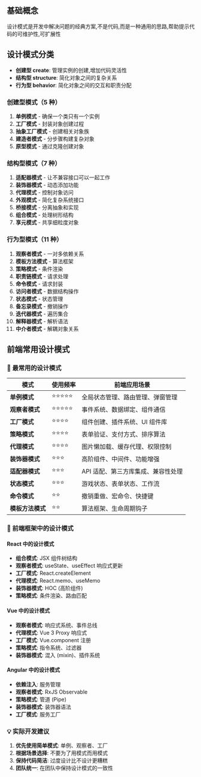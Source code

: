## 基础概念

设计模式是开发中解决问题的经典方案,不是代码,而是一种通用的思路,帮助提示代码的可维护性,可扩展性

## 设计模式分类

- **创建型 create**: 管理实例的创建,增加代码灵活性
- **结构型 structure**: 简化对象之间的复杂关系
- **行为型 behavior**: 简化对象之间的交互和职责分配

### 创建型模式（5 种）

1. **单例模式** - 确保一个类只有一个实例
2. **工厂模式** - 封装对象创建过程
3. **抽象工厂模式** - 创建相关对象族
4. **建造者模式** - 分步骤构建复杂对象
5. **原型模式** - 通过克隆创建对象

### 结构型模式（7 种）

1. **适配器模式** - 让不兼容接口可以一起工作
2. **装饰器模式** - 动态添加功能
3. **代理模式** - 控制对象访问
4. **外观模式** - 简化复杂系统接口
5. **桥接模式** - 分离抽象和实现
6. **组合模式** - 处理树形结构
7. **享元模式** - 共享细粒度对象

### 行为型模式（11 种）

1. **观察者模式** - 一对多依赖关系
2. **模板方法模式** - 算法框架
3. **策略模式** - 条件渲染
4. **职责链模式** - 请求处理
5. **命令模式** - 请求封装
6. **访问者模式** - 数据结构操作
7. **状态模式** - 状态管理
8. **备忘录模式** - 撤销操作
9. **迭代器模式** - 遍历集合
10. **解释器模式** - 解析语法
11. **中介者模式** - 解耦对象关系

## 前端常用设计模式

### 🎯 最常用的设计模式

| 模式             | 使用频率   | 前端应用场景                       |
| ---------------- | ---------- | ---------------------------------- |
| **单例模式**     | ⭐⭐⭐⭐⭐ | 全局状态管理、路由管理、弹窗管理   |
| **观察者模式**   | ⭐⭐⭐⭐⭐ | 事件系统、数据绑定、组件通信       |
| **工厂模式**     | ⭐⭐⭐⭐   | 组件创建、插件系统、UI 组件库      |
| **策略模式**     | ⭐⭐⭐⭐   | 表单验证、支付方式、排序算法       |
| **代理模式**     | ⭐⭐⭐⭐   | 图片懒加载、缓存代理、权限控制     |
| **装饰器模式**   | ⭐⭐⭐     | 高阶组件、中间件、功能增强         |
| **适配器模式**   | ⭐⭐⭐     | API 适配、第三方库集成、兼容性处理 |
| **状态模式**     | ⭐⭐⭐     | 游戏状态、表单状态、工作流         |
| **命令模式**     | ⭐⭐       | 撤销重做、宏命令、快捷键           |
| **模板方法模式** | ⭐⭐       | 算法框架、生命周期钩子             |

### 🚀 前端框架中的设计模式

#### React 中的设计模式

- **组合模式**: JSX 组件树结构
- **观察者模式**: useState、useEffect 响应式更新
- **工厂模式**: React.createElement
- **代理模式**: React.memo、useMemo
- **装饰器模式**: HOC (高阶组件)
- **策略模式**: 条件渲染、路由匹配

#### Vue 中的设计模式

- **观察者模式**: 响应式系统、事件总线
- **代理模式**: Vue 3 Proxy 响应式
- **工厂模式**: Vue.component 注册
- **策略模式**: 指令系统、过滤器
- **装饰器模式**: 混入 (mixin)、插件系统

#### Angular 中的设计模式

- **依赖注入**: 服务管理
- **观察者模式**: RxJS Observable
- **策略模式**: 管道 (Pipe)
- **装饰器模式**: 装饰器语法
- **工厂模式**: 服务工厂

### 💡 实际开发建议

1. **优先使用简单模式**: 单例、观察者、工厂
2. **根据场景选择**: 不要为了用模式而用模式
3. **保持代码简洁**: 过度设计比不设计更糟糕
4. **团队统一**: 在团队中保持设计模式的一致性
